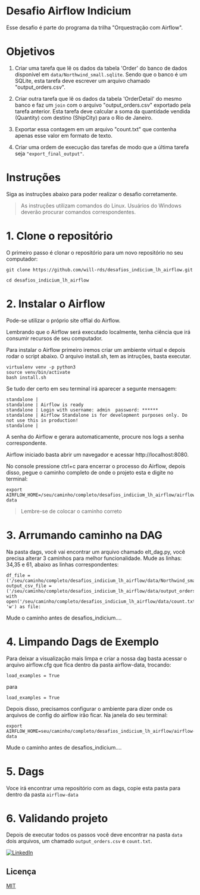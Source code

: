 
# Desafio Airflow Indicium

Esse desafio é parte do programa da trilha "Orquestração com Airflow".

# Objetivos

1. Criar uma tarefa que lê os dados da tabela 'Order' do banco de dados disponível em ```data/Northwind_small.sqlite```. Sendo que o banco é um SQLite, esta tarefa deve escrever um arquivo chamado "output_orders.csv".

2. Criar outra tarefa que lê os dados da tabela 'OrderDetail' do mesmo banco e faz um ```join``` com o arquivo "output_orders.csv" exportado pela tarefa anterior. Esta tarefa deve calcular a soma da quantidade vendida (Quantity) com destino (ShipCity) para o Rio de Janeiro.

3. Exportar essa contagem em um arquivo "count.txt" que contenha apenas esse valor em formato de texto.

4. Criar uma ordem de execução das tarefas de modo que a última tarefa seja ```"export_final_output"```.

# Instruções 

Siga as instruções abaixo para poder realizar o desafio corretamente.

>  As instruções utilizam comandos do Linux. Usuários do Windows deverão procurar comandos correspondentes.

# 1. Clone o repositório

O primeiro passo é clonar o repositório para um novo repositório no seu computador:

```
git clone https://github.com/will-rds/desafios_indicium_lh_airflow.git

cd desafios_indicium_lh_airflow
```
# 2. Instalar o Airflow

Pode-se utilizar o próprio site offial do Airflow.

Lembrando que o Airflow será executado localmente, tenha ciência que irá consumir recursos de seu computador.

Para instalar o Airflow primeiro iremos criar um ambiente virtual e depois rodar o script abaixo. O arquivo install.sh, tem as intruções, basta executar.

```
virtualenv venv -p python3
source venv/bin/activate
bash install.sh
```

Se tudo der certo em seu terminal irá aparecer a segunte mensagem: 
```
standalone | 
standalone | Airflow is ready
standalone | Login with username: admin  password: ******
standalone | Airflow Standalone is for development purposes only. Do not use this in production!
standalone |
```

A senha do Airflow e gerara automaticamente, procure nos logs a senha correspondente.

Airflow iniciado basta abrir um navegador e acessar http://localhost:8080.

No console pressione ctrl+c para encerrar o processo do Airflow, depois disso, pegue o caminho completo de onde o projeto esta e digite no terminal:
```
export AIRFLOW_HOME=/seu/caminho/completo/desafios_indicium_lh_airflow/airflow-data

```
> Lembre-se de colocar o caminho correto

# 3. Arrumando caminho na DAG
Na pasta dags, você vai encontrar um arquivo chamado elt_dag.py, você precisa alterar 3 caminhos para melhor funcionalidade.
Mude as linhas: 34,35 e 61, abaixo as linhas correspondentes:

```
df_file = ('/seu/caminho/completo/desafios_indicium_lh_airflow/data/Northwind_small.sqlite')
output_csv_file = ('/seu/caminho/completo/desafios_indicium_lh_airflow/data/output_orders.csv')
with open('/seu/caminho/completo/desafios_indicium_lh_airflow/data/count.txt', 'w') as file:
 ```
Mude o caminho antes de desafios_indicium....


# 4. Limpando Dags de Exemplo

Para deixar a visualização mais limpa e criar a nossa dag basta acessar o arquivo airflow.cfg que fica dentro da pasta airflow-data, trocando:
```
load_examples = True
``` 
para
```
load_examples = True
``` 

Depois disso, precisamos configurar o ambiente para dizer onde os arquivos de config do airflow irão ficar. Na janela do seu terminal:
```
export AIRFLOW_HOME=seu/caminho/completo/desafios_indicium_lh_airflow/airflow-data
```
Mude o caminho antes de desafios_indicium....

# 5. Dags

Voce irá encontrar uma repositório com as dags, copie esta pasta para dentro da pasta ```airflow-data```

# 6. Validando projeto

Depois de executar todos os passos você deve encontrar na pasta ```data``` dois arquivos, um chamado ```output_orders.csv``` e ```count.txt```.


[![LinkedIn](https://img.shields.io/badge/LinkedIn-%230077B5.svg?logo=linkedin&logoColor=white)](https://www.linkedin.com/in/willianrsantos/) 

    
## Licença

[MIT](https://choosealicense.com/licenses/mit/)

